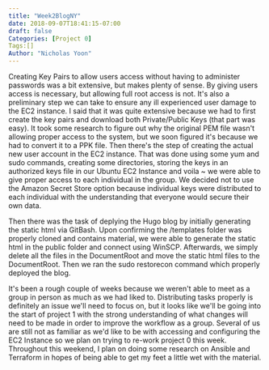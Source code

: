 ```yaml
---
title: "Week2BlogNY"
date: 2018-09-07T18:41:15-07:00
draft: false
Categories: [Project 0]
Tags:[]
Author: "Nicholas Yoon"
---
```

Creating Key Pairs to allow users access without having to administer passwords was a bit extensive, but makes plenty of sense. By giving users access is necessary, 
but allowing full root access is not. It's also a preliminary step we can take to ensure any ill experienced user damage to the EC2 instance. I said that it was quite 
extensive because we had to first create the key pairs and download both Private/Public Keys (that part was easy). It took some research to figure out why the original 
PEM file wasn't allowing proper access to the system, but we soon figured it's because we had to convert it to a PPK file. Then there's the step of creating the actual
new user account in the EC2 instance. That was done using some yum and sudo commands, creating some directories, storing the keys in an authorized keys file in our 
Ubuntu EC2 Instance and voila ~ we were able to give proper access to each individual in the group. We decided not to use the Amazon Secret Store option because individual
keys were distributed to each individual with the understanding that everyone would secure their own data. 

Then there was the task of deplying the Hugo blog by initially generating the static html via GitBash. Upon confirming the /templates folder was properly cloned and contains
material, we were able to generate the static html in the public folder and connect using WinSCP. Afterwards, we simply delete all the files in the DocumentRoot and move the 
static html files to the DocumentRoot. Then we ran the sudo restorecon command which properly deployed the blog. 

It's been a rough couple of weeks because we weren't able to meet as a group in person as much as we had liked to. Distributing tasks properly is definitely an issue we'll
need to focus on, but it looks like we'll be going into the start of project 1 with the strong understanding of what changes will need to be made in order to improve the
workflow as a group. Several of us are still not as familiar as we'd like to be with accessing and configuring the EC2 Instance so we plan on trying to re-work project 0 this week. 
Throughout this weekend, I plan on doing some research on Ansible and Terraform in hopes of being able to get my feet a little wet with the material.
